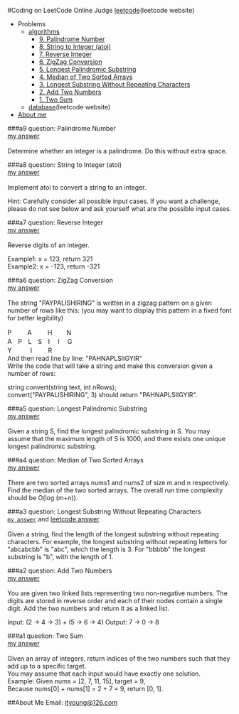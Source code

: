 #Coding on LeetCode Online Judge
[leetcode](https://leetcode.com)(leetcode website)
* Problems
  * [algorithms](https://github.com/ityoung/leetcode/tree/master/Algorithms)
    * [9. Palindrome Number](https://github.com/ityoung/leetcode#a9)
    * [8. String to Integer (atoi)](https://github.com/ityoung/leetcode#a8)
    * [7. Reverse Integer](https://github.com/ityoung/leetcode#a7)
    * [6. ZigZag Conversion](https://github.com/ityoung/leetcode#a6)
    * [5. Longest Palindromic Substring](https://github.com/ityoung/leetcode#a5)
    * [4. Median of Two Sorted Arrays](https://github.com/ityoung/leetcode#a4)
    * [3. Longest Substring Without Repeating Characters](https://github.com/ityoung/leetcode#a3)
    * [2. Add Two Numbers](https://github.com/ityoung/leetcode#a2)
    * [1. Two Sum](https://github.com/ityoung/leetcode#a1)
  * [database](https://leetcode.com/problemset/database/)(leetcode website)
* [About me](https://github.com/ityoung/leetcode#about-me)

###a9
question: Palindrome Number <br>[my answer](https://github.com/ityoung/leetcode//blob/master/Algorithms/PalindromeNumber.c "Time complexity: O(N);Space complexity: O(1)")<br><br>
Determine whether an integer is a palindrome. Do this without extra space.

###a8
question: String to Integer (atoi) <br>[my answer](https://github.com/ityoung/leetcode//blob/master/Algorithms/StringtoInteger(atoi).c "Time complexity: O(N)")<br><br>
Implement atoi to convert a string to an integer.

Hint: Carefully consider all possible input cases. If you want a challenge, please do not see below and ask yourself what are the possible input cases.

###a7
question: Reverse Integer <br>[my answer](https://github.com/ityoung/leetcode//blob/master/Algorithms/ReverseInteger.c "Time complexity: O(N)")<br><br>
Reverse digits of an integer.

Example1: x = 123, return 321<br>
Example2: x = -123, return -321

###a6
question: ZigZag Conversion <br>[my answer](https://github.com/ityoung/leetcode//blob/master/Algorithms/ZigZagConversion.c "Time complexity: O(N)")<br><br>
The string "PAYPALISHIRING" is written in a zigzag pattern on a given number of rows like this: (you may want to display this pattern in a fixed font for better legibility)<br>

P　 　 A　 　 H　 　N<br>
A　P　L　S　I　 I　 G<br>
Y　　　I　 　 R<br>
And then read line by line: "PAHNAPLSIIGYIR"<br>
Write the code that will take a string and make this conversion given a number of rows:<br>

string convert(string text, int nRows);<br>
convert("PAYPALISHIRING", 3) should return "PAHNAPLSIIGYIR".

###a5
question: Longest Palindromic Substring <br>[my answer](https://github.com/ityoung/leetcode//blob/master/Algorithms/LongestPalindromicSubstring.c "Manacher algorithm, Time complexity: O(N)")<br><br>
Given a string S, find the longest palindromic substring in S. You may assume that the maximum length of S is 1000, and there exists one unique longest palindromic substring.

###a4
question: Median of Two Sorted Arrays <br>[my answer](https://github.com/ityoung/leetcode//blob/master/Algorithms/MedianofTwoSortedArrays.c "Time complexity: O(N)")<br><br>
There are two sorted arrays nums1 and nums2 of size m and n respectively. Find the median of the two sorted arrays. The overall run time complexity should be O(log (m+n)).

###a3
question: Longest Substring Without Repeating Characters  <br>
[`my answer`](https://github.com/ityoung/leetcode/blob/master/Algorithms/LongestSubstringWithoutRepeatingCharacters.c "Time complexity: O(N^2);Space complexity: O(1)") and [leetcode answer](https://github.com/ityoung/leetcode/blob/master/Algorithms/T3-2.c "Time complexity: O(N);Space complexity: O(N)")<br><br>
Given a string, find the length of the longest substring without repeating characters. For example, the longest substring without repeating letters for "abcabcbb" is "abc", which the length is 3. For "bbbbb" the longest substring is "b", with the length of 1.

###a2
question: Add Two Numbers  <br>[my answer](https://github.com/ityoung/leetcode/blob/master/Algorithms/AddTwoNumbers.c "Time complexity: O(max(m,n));Space complexity: O(max(m,n))")<br><br>
You are given two linked lists representing two non-negative numbers. The digits are stored in reverse order and each of their nodes contain a single digit. Add the two numbers and return it as a linked list.

Input: (2 -> 4 -> 3) + (5 -> 6 -> 4)
Output: 7 -> 0 -> 8

###a1
question: Two Sum  <br>[my answer](https://github.com/ityoung/leetcode/blob/master/Algorithms/TwoSum.c "Time complexity: O(N)")<br><br>
Given an array of integers, return indices of the two numbers such that they add up to a specific target.<br>
You may assume that each input would have exactly one solution.<br>
Example:
Given nums = [2, 7, 11, 15], target = 9,<br>
Because nums[0] + nums[1] = 2 + 7 = 9,
return [0, 1].

##About Me
Email: ityoung@126.com
